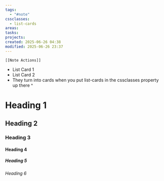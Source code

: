 ```yaml
---
tags:
  - "#note"
cssclasses:
  - list-cards
areas: 
tasks: 
projects: 
created: 2025-06-26 04:38
modified: 2025-06-26 23:37
---
```

```meta-bind-embed
[[Note Actions]]
```

- List Card 1
- List Card 2
- They turn into cards when you put list-cards in the cssclasses property up there ^

# Heading 1

## Heading 2

### Heading 3

#### Heading 4

##### Heading 5

###### Heading 6
